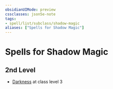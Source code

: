 ```yaml
---
obsidianUIMode: preview
cssclasses: json5e-note
tags:
- spell/list/subclass/shadow-magic
aliases: ["Spells for Shadow Magic"]
---
```

# Spells for Shadow Magic

## 2nd Level

- [Darkness](darkness "PHB") at class level 3